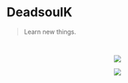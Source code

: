 <h1 align="left">
    DeadsoulK
</h1>
<blockquote>
    Learn new things.
</blockquote>

<br>

<p align="center">
    <a href="https://git.io/streak-stats">
      <img src="https://streak-stats.demolab.com/?user=dskbois&theme=neon-dark"/>
    </a>
</p>
<p align="center">
    <a href="https://github.com/anuraghazra/github-readme-stats">
      <img src="https://github-readme-stats.vercel.app/api?username=dskbois&theme=great-gatsby&show_icons=true"/>
    </a>
</p>
